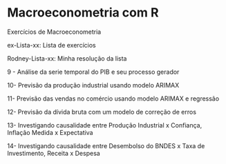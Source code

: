 # Macroeconometria com R

Exercícios de Macroeconometria

ex-Lista-xx:     Lista de exercícios

Rodney-Lista-xx: Minha resolução da lista

9 - Análise da serie temporal do PIB e seu processo gerador

10- Previsão da produção industrial usando modelo ARIMAX

11- Previsão das vendas no comércio usando modelo ARIMAX e regressão

12- Previsão da dívida bruta com um modelo de correção de erros

13- Investigando causalidade entre Produção Industrial x Confiança,
Inflação Medida x Expectativa

14- Investigando causalidade entre Desembolso do BNDES x Taxa de Investimento,
Receita x Despesa
